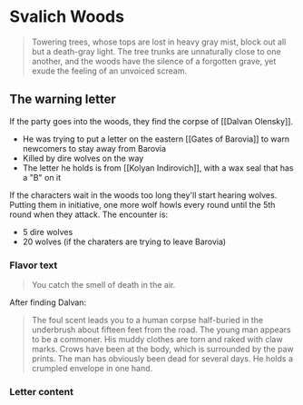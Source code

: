 # Svalich Woods
> Towering trees, whose tops are lost in heavy gray mist, block out all but a death-gray light. The tree trunks are unnaturally close to one another, and the woods have the silence of a forgotten grave, yet exude the feeling of an unvoiced scream.

## The warning letter
If the party goes into the woods, they find the corpse of [[Dalvan Olensky]].
* He was trying to put a letter on the eastern [[Gates of Barovia]] to warn newcomers to stay away from Barovia
* Killed by dire wolves on the way
* The letter he holds is from [[Kolyan Indirovich]], with a wax seal that has a "B" on it

If the characters wait in the woods too long they'll start hearing wolves. Putting them in initiative, one more wolf howls every round until the 5th round when they attack. The encounter is:
* 5 dire wolves
* 20 wolves (if the charaters are trying to leave Barovia)

### Flavor text
> You catch the smell of death in the air.

After finding Dalvan:
>  The foul scent leads you to a human corpse half-buried in the underbrush about fifteen feet from the road. The young man appears to be a commoner. His muddy clothes are torn and raked with claw marks. Crows have been at the body, which is surrounded by the paw prints. The man has obviously been dead for several days. He holds a crumpled envelope in one hand.

### Letter content
> 